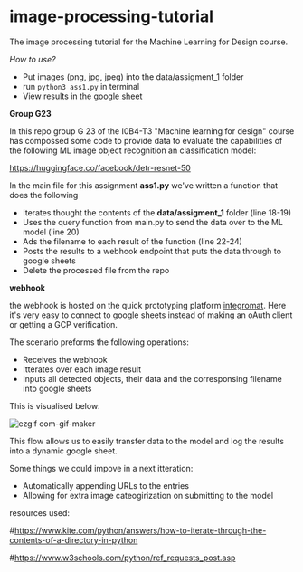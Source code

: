 # image-processing-tutorial

The image processing tutorial for the Machine Learning for Design course.

_How to use?_

- Put images (png, jpg, jpeg) into the data/assigment_1 folder
- run `python3 ass1.py` in terminal
- View results in the [google sheet](https://docs.google.com/spreadsheets/d/1eNxONIxV5BzQM4AHEs52vyfg-T0NGlLCnU0pS0Lup-o/edit?usp=sharing)

**Group G23**

In this repo group G 23 of the I0B4-T3 "Machine learning for design" course has compossed some code to provide data to evaluate the capabilities of the following ML image object recognition an classification model: 

https://huggingface.co/facebook/detr-resnet-50

In the main file for this assignment **ass1.py** we've written a function that does the following

- Iterates thought the contents of the **data/assigment_1** folder (line 18-19)
- Uses the query function from main.py to send the data over to the ML model (line 20)
- Ads the filename to each result of the function (line 22-24)
- Posts the results to a webhook endpoint that puts the data through to google sheets
- Delete the processed file from the repo

**webhook**

the webhook is hosted on the quick prototyping platform [integromat](https://www.integromat.com/en).
Here it's very easy to connect to google sheets instead of making an oAuth client or getting a GCP verification.

The scenario preforms the following operations:

- Receives the webhook
- Itterates over each image result
- Inputs all detected objects, their data and the corresponsing filename into google sheets

This is visualised below:

![ezgif com-gif-maker](https://user-images.githubusercontent.com/83215912/156182733-7200e4df-6993-47a6-9658-f4e19ac0c66d.gif)

This flow allows us to easily transfer data to the model and log the results into a dynamic google sheet.

Some things we could impove in a next itteration:

- Automatically appending URLs to the entries
- Allowing for extra image cateogirization on submitting to the model

resources used:

#https://www.kite.com/python/answers/how-to-iterate-through-the-contents-of-a-directory-in-python

#https://www.w3schools.com/python/ref_requests_post.asp
